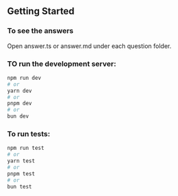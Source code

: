 ## Getting Started

### To see the answers

Open answer.ts or answer.md under each question folder.

### TO run the development server:

```bash
npm run dev
# or
yarn dev
# or
pnpm dev
# or
bun dev
```

### To run tests:

```bash
npm run test
# or
yarn test
# or
pnpm test
# or
bun test
```
